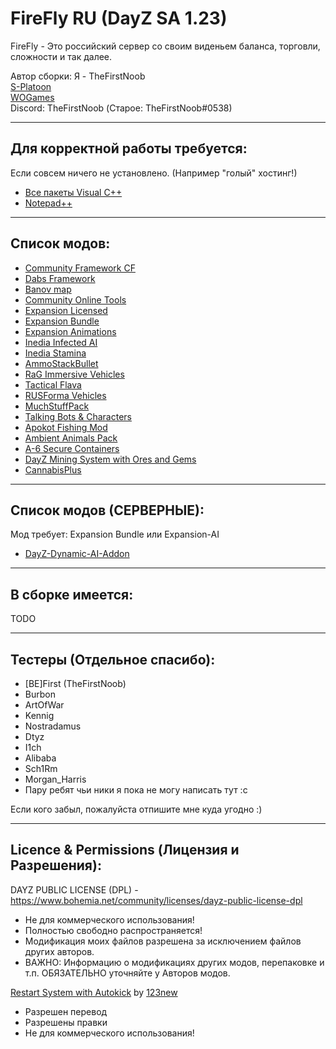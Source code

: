 **FireFly RU (DayZ SA 1.23)**
================

FireFly - Это российский сервер со своим виденьем баланса, торговли, сложности и так далее.

Автор сборки: Я - TheFirstNoob  
[S-Platoon](http://s-platoon.ru/profile/923-thefirstnoob/)  
[WOGames](https://wogames.info/profile/7905-first/)  
Discord: TheFirstNoob (Старое: TheFirstNoob#0538)  

--------------------------
Для корректной работы требуется:
--------------------------
Если совсем ничего не установлено. (Например "голый" хостинг!)

* [Все пакеты Visual C++](https://www.techpowerup.com/download/visual-c-redistributable-runtime-package-all-in-one/)
* [Notepad++](http://www.notepad-plus-plus.org/download/)

--------------------------
Список модов:
--------------------------

* [Community Framework CF](https://steamcommunity.com/sharedfiles/filedetails/?id=1559212036)
* [Dabs Framework](https://steamcommunity.com/sharedfiles/filedetails/?id=2545327648)
* [Banov map](https://steamcommunity.com/sharedfiles/filedetails/?id=2415195639)
* [Community Online Tools](https://steamcommunity.com/sharedfiles/filedetails/?id=1564026768)
* [Expansion Licensed](https://steamcommunity.com/sharedfiles/filedetails/?id=2116157322)
* [Expansion Bundle](https://steamcommunity.com/sharedfiles/filedetails/?id=2572331007)
* [Expansion Animations](https://steamcommunity.com/sharedfiles/filedetails/?id=2793893086)
* [Inedia Infected AI](https://steamcommunity.com/sharedfiles/filedetails/?id=3031784065)
* [Inedia Stamina](https://steamcommunity.com/sharedfiles/filedetails/?id=2990236173)
* [AmmoStackBullet](https://steamcommunity.com/sharedfiles/filedetails/?id=2832884779)
* [RaG Immersive Vehicles](https://steamcommunity.com/sharedfiles/filedetails/?id=3105330157)
* [Tactical Flava](https://steamcommunity.com/sharedfiles/filedetails/?id=2646817942)
* [RUSForma Vehicles](https://steamcommunity.com/sharedfiles/filedetails/?id=2536888090)
* [MuchStuffPack](https://steamcommunity.com/sharedfiles/filedetails/?id=1991570984)
* [Talking Bots & Characters](https://steamcommunity.com/sharedfiles/filedetails/?id=3079786942)
* [Apokot Fishing Mod](https://steamcommunity.com/sharedfiles/filedetails/?id=2793326413)
* [Ambient Animals Pack](https://steamcommunity.com/sharedfiles/filedetails/?id=3114410963)
* [A-6 Secure Containers](https://steamcommunity.com/sharedfiles/filedetails/?id=3123910249)
* [DayZ Mining System with Ores and Gems](https://steamcommunity.com/sharedfiles/filedetails/?id=2794626429)
* [CannabisPlus](https://steamcommunity.com/sharedfiles/filedetails/?id=1932611410)

--------------------------
Список модов (СЕРВЕРНЫЕ):
--------------------------

Мод требует: Expansion Bundle или Expansion-AI
* [DayZ-Dynamic-AI-Addon](https://steamcommunity.com/sharedfiles/filedetails/?id=2874589934)

--------------------------
В сборке имеется:
--------------------------

TODO

--------------------------
Тестеры (Отдельное спасибо):
--------------------------
* [BE]First (TheFirstNoob)
* Burbon
* ArtOfWar
* Kennig
* Nostradamus
* Dtyz
* I1ch
* Alibaba
* Sch1Rm
* Morgan_Harris
* Пару ребят чьи ники я пока не могу написать тут :с

Если кого забыл, пожалуйста отпишите мне куда угодно :)

--------------------------
Licence & Permissions (Лицензия и Разрешения):
--------------------------
DAYZ PUBLIC LICENSE (DPL) - https://www.bohemia.net/community/licenses/dayz-public-license-dpl
* Не для коммерческого использования!
* Полностью свободно распространяется!
* Модификация моих файлов разрешена за исключением файлов других авторов.
* ВАЖНО: Информацию о модификациях других модов, перепаковке и т.п. ОБЯЗАТЕЛЬНО уточняйте у Авторов модов.

[Restart System with Autokick](https://s-platoon.ru/files/file/16-restart-system-with-autokick-sistema-restartov-s-avtokikom-igrokov/) by [123new](https://s-platoon.ru/profile/11586-123new/)
- Разрешен перевод
- Разрешены правки
- Не для коммерческого использования!